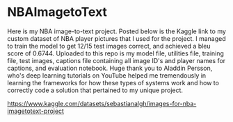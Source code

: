# NBAImagetoText
Here is my NBA image-to-text project. Posted below is the Kaggle link to my custom dataset of NBA player pictures that I used for the project. I managed to train the model to get 12/15 test images correct, and achieved a bleu score of 0.6744. Uploaded to this repo is my model file, utilities file, training file, test images, captions file containing all image ID's and player names for captions, and evaluation notebook. Huge thank you to Aladdin Persson, who's deep learning tutorials on YouTube helped me tremendously in learning the frameworks for how these types of systems work and how to correctly code a solution that pertained to my unique project.

https://www.kaggle.com/datasets/sebastianalgh/images-for-nba-imagetotext-project
